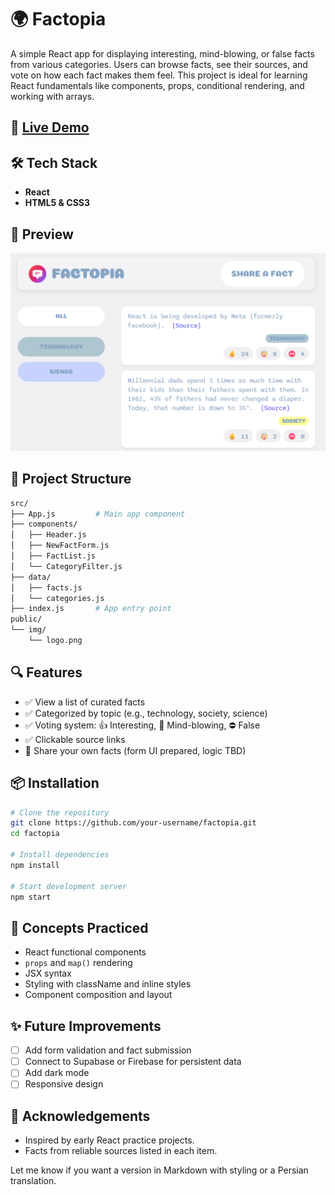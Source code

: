 # 🌍 Factopia

A simple React app for displaying interesting, mind-blowing, or false facts from various categories. Users can browse facts, see their sources, and vote on how each fact makes them feel. This project is ideal for learning React fundamentals like components, props, conditional rendering, and working with arrays.

## 🚀 [Live Demo](https://factopia-sch.vercel.app/)

## 🛠️ Tech Stack

- **React**
- **HTML5 & CSS3**

## 📸 Preview

![alt text](public/img/factopia.png)

## 📂 Project Structure

```bash
src/
├── App.js         # Main app component
├── components/
│   ├── Header.js
│   ├── NewFactForm.js
│   ├── FactList.js
│   └── CategoryFilter.js
├── data/
│   ├── facts.js
│   └── categories.js
├── index.js       # App entry point
public/
└── img/
    └── logo.png
```

## 🔍 Features

- ✅ View a list of curated facts
- ✅ Categorized by topic (e.g., technology, society, science)
- ✅ Voting system: 👍 Interesting, 🤯 Mind-blowing, ⛔️ False
- ✅ Clickable source links
- 🚧 Share your own facts (form UI prepared, logic TBD)

## 📦 Installation

```bash
# Clone the repository
git clone https://github.com/your-username/factopia.git
cd factopia

# Install dependencies
npm install

# Start development server
npm start
```

## 🧠 Concepts Practiced

- React functional components
- `props` and `map()` rendering
- JSX syntax
- Styling with className and inline styles
- Component composition and layout

## ✨ Future Improvements

- [ ] Add form validation and fact submission
- [ ] Connect to Supabase or Firebase for persistent data
- [ ] Add dark mode
- [ ] Responsive design

## 🙌 Acknowledgements

- Inspired by early React practice projects.
- Facts from reliable sources listed in each item.

Let me know if you want a version in Markdown with styling or a Persian translation.
